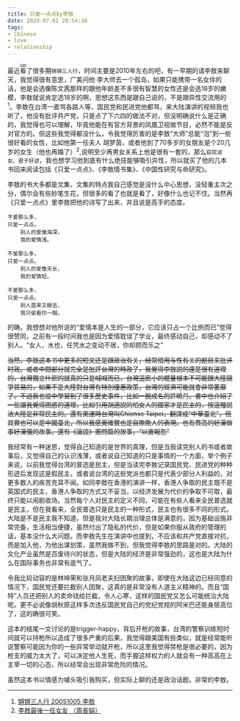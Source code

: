 ```yaml
---
title: 只爱一点点by李敖
date: 2020-07-01 20:54:10
tags: 
- Chinese
- love
- relationship
---
```


最近<ruby>看<rt>回顾</rt></ruby>了很多期`锵锵三人行`，时间主要是2010年左右的吧，有一早期的请李敖来聊天，我觉得很有意思，广美问他 李大师去一个孤岛，如果只能携带一名女伴的话，他是会选像陈文茜那样的跟他年龄差不多很有智慧的女性还是会选18岁的嫩模，李敖就说肯定选18岁的啊，思想这东西是跟自己说的，不是跟异性交流用的<sup>1</sup>。李敖在台湾一直骂各路人等，国民党和民进党他都骂，来大陆演讲的视频我也听了，他没有批评共产党，只是点了下六四的做法不对，但没明确说什么是正确的，我觉得也可以理解，毕竟他能在有官方背景的凤凰卫视做节目，必然不能是反对官方的。但这些我觉得都没什么，令我觉得厉害的是李敖“大师”总能“泡”到一些很好看的女性，比如他第一任夫人 胡梦茵，或者他到了70多岁的女朋友是个20几岁的女生（他也再婚了）<sup>2</sup>,说明至少再男女关系上他是很有一套的，那么`窈窕淑女、君子好逑`，我也想学习他到底有什么绝技能够吸引异性，所以就买了他的几本书回来阅读包括《只爱一点点》、《李敖情书集》、《中国性研究与命研究》。

李敖的书大多都是文集，文集的特点我自己感觉是没什么中心思想，没轻重主次之分，偶尔会有些妙笔生花，但很多的看了也就是看了，好像什么也记不住。当然再《只爱一点点》里李敖把他的诗写了出来，并且说是高手的态度。

```
不爱那么多，
只爱一点点。
    别人的爱像海深，
    我的爱情浅。

不爱那么多，
只爱一点点。
    别人的爱像天长，
    我的爱情短。

不爱那么多，
只爱一点点。
    别人眉来又眼去，
    我只偷看你一眼。
```

的确，我想想对他所说的“爱情本是人生的一部分，它应该只占一个比例而已”觉得很赞同，之前有一段时间我也是因为爱情耽误了学业，最终感动自己，却感动不了别人。“女人，水也，任凭水之变动不居，你却顾而乐之”

~~当然，李敖这本书中更多的短文还是跟政治有关，经常借用与性有关的题目来批评时政。或者中間部分就完全是批評台灣的時政了，我覺得李敖説的還是很有道理的，台灣獨立什麽的就真的只是喊喊而已，台灣這麽小的體量根本不可能跟大陸競爭貿易的，如果不是大陸對台灣有特別優惠政策，台灣的經濟可能就會非常萎靡了。不過我也從中學習到了很多歷史事件，比如一脫成名的許曉丹。書中也介紹了一些讓我覺得困惑的道理，比如引用胡適説的怕女人的國家才是民主的，按這種説法大陸是非常民主的。還有奧運時台灣叫Chiense Taipei，翻譯成“中華臺北”，但其實也可以是中國臺北，所以我感覺確實也是自欺欺人的表現。也有貫高的好漢做事好漢儅的故事。還有《論語》憲問篇的故事，“以直報怨”~~

我经常有一种迷思，觉得自己知道的是世界的真理，但是当我读完别人的书或者故事后，又觉得自己的认识浅薄，或者说自己知道的只是事情的一个方面，举个例子来说，以前我觉得台湾的普选是民主，但是当读完李敖记录国民党、民进党的种种形迹后发现这是假民主，或者说台湾的这些党派也都只是代表少部分人利益的，对更多数人的疾苦充耳不闻。如同李敖在香港的演讲一样，香港人争取的民主既不是英国式的民主，香港人争取的方式又不妥当，以经济发展为代价的争取不可取，最终只能以闹剧收场。当然每个人对民主的定义不同，可能在有些人看来全民普选就是民主，但在我看来，全民普选只是民主的一种形式，民主也有很多不同的形式。大陆是不是民主我不知道，但是我对大陆长期治理总体是满意的，因为基础设施非常完备，生活相当便捷，虽然付出了隐私的代价，但是如果你服从政府的管理的话，基本没什么大问题。而李敖先生在演讲中也提到，不应该和共产党直接对抗，而是加入他，为他出谋划策，虽然我做不到，但我觉得李敖的思路是对的。大陆的文化产业虽然是百废待兴的状态，但是大陆的经济是非常强劲的，这也是大陆为什么在国际事务也非常有底气了。

令我比较动容的是林坤荣和张月凤老夫妇团聚的故事，即使在大陆这边已经同意的情况下，国民党还要拦截别人团聚，这真的是非常没有人道主义精神的。而且“国特”人员还把别人的卖命钱给拦截，令人心寒，这样的国民党又怎么可能统治大陆呢。更不必说像胡秋原这样多次违反国民党自己的党纪党规的阿米巴还能身居高位了，这的确很可笑。

这本的结尾一文讨论的是trigger-happy，背后开枪的故事，台湾的警察训练短时间就可以持枪所以造成了很多严重的后果，我觉得跟美国有些类似，就是经常能听说警察可能因为你的一些异常举动就开枪，所以这里我觉得禁枪是很必要的，因为枪支的威力太大了，可以决定他人生死，而手握这样权力的人就会有一种高高在上主宰一切的心态，所以经常会出现非常危险的情况。

虽然这本书以情感为噱头吸引我购买，但实际上聊的还是政治话题。非常的李敖。

-----

1. [锵锵三人行 20051005 李敖](https://www.youtube.com/watch?v=fKKtJ79LQgo)
2. [李敖最後一任女友 （周長娟）](https://www.youtube.com/watch?v=RlbNMjAMRYE)